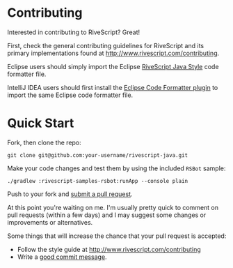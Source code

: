 # Contributing

Interested in contributing to RiveScript? Great!

First, check the general contributing guidelines for RiveScript and its primary
implementations found at <http://www.rivescript.com/contributing>.

Eclipse users should simply import the Eclipse
[RiveScript Java Style](https://github.com/aichaos/rivescript-java/blob/master/src/eclipse/rivescript-java-style.xml)
code formatter file.

IntelliJ IDEA users should first install the [Eclipse Code Formatter plugin](http://plugins.jetbrains.com/plugin/6546)
to import the same Eclipse code formatter file.

# Quick Start

Fork, then clone the repo:

    git clone git@github.com:your-username/rivescript-java.git

Make your code changes and test them by using the included `RSBot` sample:

    ./gradlew :rivescript-samples-rsbot:runApp --console plain

Push to your fork and [submit a pull request](https://github.com/kirsle/rivescript-java/compare/).

At this point you're waiting on me. I'm usually pretty quick to comment on pull
requests (within a few days) and I may suggest some changes or improvements
or alternatives.

Some things that will increase the chance that your pull request is accepted:

* Follow the style guide at <http://www.rivescript.com/contributing>
* Write a [good commit message](http://tbaggery.com/2008/04/19/a-note-about-git-commit-messages.html).
